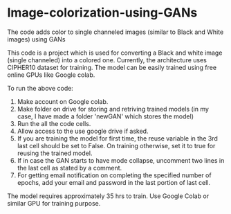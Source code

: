 # Image-colorization-using-GANs
The code adds color to single channeled images (similar to Black and White images) using GANs 

This code is a project which is used for converting a Black and white image (single channeled) into a colored one. Currently, the architecture uses CIPHER10 dataset for training. The model can be easily trained using free online GPUs like Google colab.

To run the above code:
1.  Make account on Google colab.
2.  Make folder on drive for storing and retriving trained models (in my case, I have made a folder 'newGAN' which stores the model)
3.  Run the all the code cells.
4.  Allow access to the use google drive if asked.
5.  If you are training the model for first time, the reuse variable in the 3rd last cell should be set to False. On training         otherwise, set it to true for reusing the trained model.
6.  If in case the GAN starts to have mode collapse, uncomment two lines in the last cell as stated by a comment.
7.  For getting email notification on completing the specified number of epochs, add your email and password in the last portion of           last cell.


The model requires approximately 35 hrs to train. Use Google Colab or similar GPU for training purpose.

